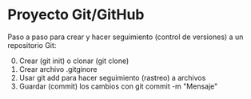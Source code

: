 # Proyecto Git/GitHub

Paso a paso para crear y hacer seguimiento (control de versiones) a un repositorio Git:

0. Crear (git init) o clonar (git clone)
1. Crear archivo .gitginore
2. Usar git add para hacer seguimiento (rastreo) a archivos
3. Guardar (commit) los cambios con git commit -m "Mensaje"